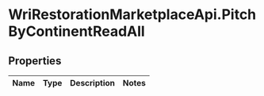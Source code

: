 # WriRestorationMarketplaceApi.PitchByContinentReadAll

## Properties
Name | Type | Description | Notes
------------ | ------------- | ------------- | -------------


